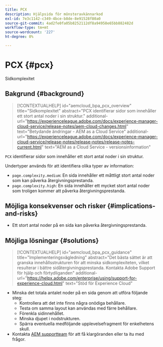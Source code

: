 ```yaml
---
title: PCX
description: Hjälpsida för mönsteravkännarkod
exl-id: 7e3c1142-c349-4bce-b8de-8e91528f80a0
source-git-commit: 4ad2fe0fa05b8252112df8a94958e65bb882482d
workflow-type: tm+mt
source-wordcount: '227'
ht-degree: 0%

---
```


# PCX {#pcx}

Sidkomplexitet

## Bakgrund {#background}

>[!CONTEXTUALHELP]
>id="aemcloud_bpa_pcx_overview"
>title="Sidkomplexitet"
>abstract="PCX identifierar sidor som innehåller ett stort antal noder i sin struktur."
>additional-url="https://experienceleague.adobe.com/docs/experience-manager-cloud-service/release-notes/aem-cloud-changes.html" text="Betydande ändringar - AEM as a Cloud Service"
>additional-url="https://experienceleague.adobe.com/docs/experience-manager-cloud-service/release-notes/release-notes/release-notes-current.html" text="AEM as a Cloud Service - versionsinformation"

`PCX` identifierar sidor som innehåller ett stort antal noder i sin struktur.

Undertyper används för att identifiera olika typer av information:

* `page.complexity.medium`: En sida innehåller ett måttligt stort antal noder som kan påverka återgivningsprestanda.
* `page.complexity.high`: En sida innehåller ett mycket stort antal noder som troligen kommer att påverka återgivningsprestanda.

## Möjliga konsekvenser och risker {#implications-and-risks}

* Ett stort antal noder på en sida kan påverka återgivningsprestanda.

## Möjliga lösningar {#solutions}

>[!CONTEXTUALHELP]
>id="aemcloud_bpa_pcx_guidance"
>title="Implementeringsvägledning"
>abstract="Det bästa sättet är att granska innehållsstrukturen för att minska sidkomplexiteten, vilket resulterar i bättre sidåtergivningsprestanda. Kontakta Adobe Support för hjälp och förtydliganden"
>additional-url="https://helpx.adobe.com/enterprise/using/support-for-experience-cloud.html" text="Stöd för Experience Cloud"

* Minska det totala antalet noder på en sida genom att utföra följande steg:
   * Kontrollera att det inte finns några onödiga behållare.
   * Testa om samma layout kan användas med färre behållare.
   * Förenkla sidinnehållet.
   * Minska djupet i nodstrukturen.
   * Spärra eventuella medföljande upplevelsefragment för enkelhetens skull.
* Kontakta [AEM supportteam](https://helpx.adobe.com/enterprise/using/support-for-experience-cloud.html) för att få klargöranden eller ta itu med frågor.
